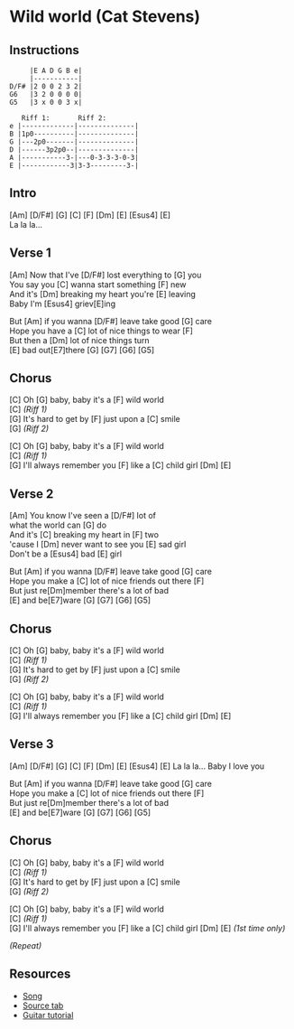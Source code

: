 # Wild world (Cat Stevens)

## Instructions

```
     |E A D G B e|
     |-----------|
D/F# |2 0 0 2 3 2|
G6   |3 2 0 0 0 0|
G5   |3 x 0 0 3 x|

   Riff 1:       Riff 2:
e |-------------|--------------|
B |1p0----------|--------------|
G |---2p0-------|--------------|
D |------3p2p0--|--------------|
A |-----------3-|---0-3-3-3-0-3|
E |------------3|3-3---------3-|
```

## Intro

[Am] [D/F#] [G] [C] [F] [Dm] [E] [Esus4] [E]  
La la la...
 
## Verse 1

[Am] Now that I've [D/F#] lost everything to [G] you  
You say you [C] wanna start something [F] new  
And it's [Dm] breaking my heart you're [E] leaving  
Baby I'm [Esus4] griev[E]ing

But [Am] if you wanna [D/F#] leave take good [G] care  
Hope you have a [C] lot of nice things to wear [F]  
But then a [Dm] lot of nice things turn  
[E] bad out[E7]there [G] [G7] [G6] [G5]

## Chorus

[C] Oh [G] baby, baby it's a [F] wild world  
[C] _(Riff 1)_  
[G] It's hard to get by [F] just upon a [C] smile  
[G] _(Riff 2)_

[C] Oh [G] baby, baby it's a [F] wild world  
[C] _(Riff 1)_  
[G] I'll always remember you [F] like a [C] child girl
[Dm] [E]

## Verse 2

[Am] You know I've seen a [D/F#] lot of  
what the world can [G] do  
And it's [C] breaking my heart in [F] two  
'cause I [Dm] never want to see you [E] sad girl  
Don't be a [Esus4] bad [E] girl

But [Am] if you wanna [D/F#] leave take good [G] care  
Hope you make a [C] lot of nice friends out there [F]  
But just re[Dm]member there's a lot of bad  
[E] and be[E7]ware [G] [G7] [G6] [G5]

## Chorus

[C] Oh [G] baby, baby it's a [F] wild world  
[C] _(Riff 1)_  
[G] It's hard to get by [F] just upon a [C] smile  
[G] _(Riff 2)_

[C] Oh [G] baby, baby it's a [F] wild world  
[C] _(Riff 1)_  
[G] I'll always remember you [F] like a [C] child girl
[Dm] [E]

## Verse 3

[Am] [D/F#] [G] [C] [F] [Dm] [E] [Esus4] [E]
La la la... Baby I love you

But [Am] if you wanna [D/F#] leave take good [G] care  
Hope you make a [C] lot of nice friends out there [F]  
But just re[Dm]member there's a lot of bad  
[E] and be[E7]ware [G] [G7] [G6] [G5]

## Chorus

[C] Oh [G] baby, baby it's a [F] wild world  
[C] _(Riff 1)_  
[G] It's hard to get by [F] just upon a [C] smile  
[G] _(Riff 2)_

[C] Oh [G] baby, baby it's a [F] wild world  
[C] _(Riff 1)_  
[G] I'll always remember you [F] like a [C] child girl
[Dm] [E] _(1st time only)_

_(Repeat)_

## Resources

- [Song](https://www.youtube.com/watch?v=yffOnXYgy3o)
- [Source tab](https://tabs.ultimate-guitar.com/tab/cat-stevens/wild-world-chords-992169)
- [Guitar tutorial](https://www.youtube.com/watch?v=SeDzGf7L3Fs)
